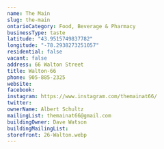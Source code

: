 ```yaml
---
name: The Main
slug: the-main
ontarioCategory: Food, Beverage & Pharmacy
businessType: taste
latitude: "43.9515749837782"
longitude: "-78.2938273251057"
residential: false
vacant: false
address: 66 Walton Street
title: Walton-66
phone: 905-885-2325
website:
facebook:
instagram: https://www.instagram.com/themainat66/
twitter:
ownerName: Albert Schultz
mailingList: themainat66@gmail.com
buildingOwner: Dave Watson
buildingMailingList:
storefront: 26-Walton.webp
---
```


